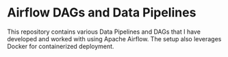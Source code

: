 # Airflow DAGs and Data Pipelines

This repository contains various Data Pipelines and DAGs that I have developed and worked with using Apache Airflow. The setup also leverages Docker for containerized deployment.
